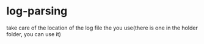 # log-parsing
take care of the location of the log file the you use(there is one in the holder folder, you can use it)
